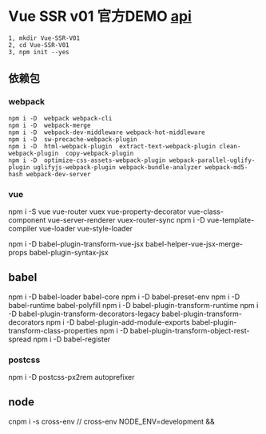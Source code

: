    # Vue SSR v01   官方DEMO [api](https://github.com/vuejs/vue-hackernews-2.0)
    1, mkdir Vue-SSR-V01 
    2, cd Vue-SSR-V01
    3, npm init --yes
   ## 依赖包

   ### webpack
    npm i -D  webpack webpack-cli
    npm i -D  webpack-merge
    npm i -D  webpack-dev-middleware webpack-hot-middleware
    npm i -D  sw-precache-webpack-plugin
    npm i -D  html-webpack-plugin  extract-text-webpack-plugin clean-webpack-plugin  copy-webpack-plugin 
    npm i -D  optimize-css-assets-webpack-plugin webpack-parallel-uglify-plugin uglifyjs-webpack-plugin webpack-bundle-analyzer webpack-md5-hash webpack-dev-server

   ### vue

   npm i -S  vue vue-router vuex  vue-property-decorator vue-class-component vue-server-renderer vuex-router-sync
   npm i -D  vue-template-compiler vue-loader vue-style-loader
 
   npm i -D  babel-plugin-transform-vue-jsx  babel-helper-vue-jsx-merge-props babel-plugin-syntax-jsx

   ## babel
   npm i -D  babel-loader babel-core 
   npm i -D  babel-preset-env
   npm i -D  babel-runtime  babel-polyfill
   npm i -D  babel-plugin-transform-runtime 
   npm i -D  babel-plugin-transform-decorators-legacy babel-plugin-transform-decorators
   npm i -D  babel-plugin-add-module-exports babel-plugin-transform-class-properties
   npm i -D  babel-plugin-transform-object-rest-spread
   npm i -D  babel-register
   
   ### postcss
   npm i -D postcss-px2rem  autoprefixer


   ## node
   cnpm i -s cross-env  // cross-env NODE_ENV=development &&